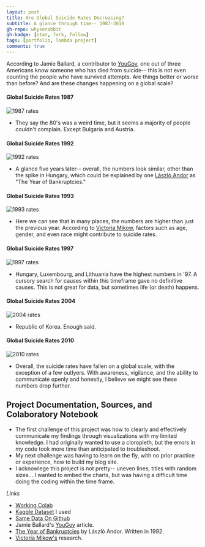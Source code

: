 ```yaml
---
layout: post
title: Are Global Suicide Rates Decreasing?
subtitle: A glance through time-- 1987-2010
gh-repo: whyserabbit
gh-badge: [star, fork, follow]
tags: [portfolio, lambda project]
comments: true
---
```


According to Jamie Ballard, a contributor to [YouGov](https://today.yougov.com/topics/lifestyle/articles-reports/2018/09/13/americans-depression-suicide-mental-health), one out of three Americans know someone who has died from suicide-- this is not even counting the people who have survived attempts. Are things better or worse than before? And are these changes happening on a global scale?

#### Global Suicide Rates 1987
![1987 rates](https://whyserabbit.github.io/assets/img/rates1987.jpg)

- They say the 80's was a weird time, but it seems a majority of people couldn't complain. Except Bulgaria and Austria.

#### Global Suicide Rates 1992
![1992 rates](https://whyserabbit.github.io/assets/img/rates92.jpg)

- A glance five years later-- overall, the numbers look similar, other than the spike in Hungary, which could be explained by one [László Andor](https://www.tandfonline.com/doi/abs/10.1080/13523279208415181?journalCode=fjcs19) as "The Year of Bankruptcies."

#### Global Suicide Rates 1993
![1993 rates](https://whyserabbit.github.io/assets/img/rates93.jpg)

- Here we can see that in many places, the numbers are higher than just the previous year. According to [Victoria Mikow](https://files.eric.ed.gov/fulltext/ED383986.pdf), factors such as age, gender, and even race might contribute to suicide rates.

#### Global Suicide Rates 1997
![1997 rates](https://whyserabbit.github.io/assets/img/rates97.jpg)

- Hungary, Luxembourg, and Lithuania have the highest numbers in '97. A cursory search for causes within this timeframe gave no definitive causes. This is not great for data, but sometimes life (or death) happens.

#### Global Suicide Rates 2004

![2004 rates](https://whyserabbit.github.io/assets/img/rates04.jpg)

- Republic of Korea. Enough said.

#### Global Suicide Rates 2010

![2010 rates](https://whyserabbit.github.io/assets/img/rates10.jpg)

- Overall, the suicide rates have fallen on a global scale, with the exception of a few outlyers. With awareness, vigilance, and the ability to communicate openly and honestly, I believe we might see these numbers drop further.


## Project Documentation, Sources, and Colaboratory Notebook

- The first challenge of this project was how to clearly and effectively communicate my findings through visualizations with my limited knowledge. I had originally wanted to use a cloropleth, but the errors in my code took more time than anticipated to troubleshoot.
- My next challenge was having to learn on the fly, with no prior practice or experience, how to build my blog site.
- I acknowlege this project is not pretty-- uneven lines, titles with random sizes... I wanted to embed the charts, but was having a difficult time doing the coding within the time frame.

_Links_

- [Working Colab](https://colab.research.google.com/drive/16sTmjFv0hDrc4tXfNy-6PgbNNu273toW?usp=sharing)
- [Kaggle Dataset](https://www.kaggle.com/russellyates88/suicide-rates-overview-1985-to-2016) I used
- [Same Data On Github](https://github.com/WhyseRabbit/suicide_rates/blob/master/master.csv)
- Jamie Ballard's [YouGov](https://today.yougov.com/topics/lifestyle/articles-reports/2018/09/13/americans-depression-suicide-mental-health) article.
- [The Year of Bankruptcies](https://www.tandfonline.com/doi/abs/10.1080/13523279208415181?journalCode=fjcs19) by László Andor. Written in 1992.
- [Victoria Mikow's](https://files.eric.ed.gov/fulltext/ED383986.pdf) research.
